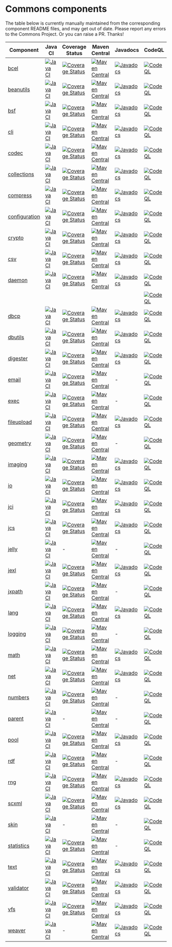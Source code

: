 <!---
 Licensed to the Apache Software Foundation (ASF) under one or more
 contributor license agreements.  See the NOTICE file distributed with
 this work for additional information regarding copyright ownership.
 The ASF licenses this file to You under the Apache License, Version 2.0
 (the "License"); you may not use this file except in compliance with
 the License.  You may obtain a copy of the License at

      https://www.apache.org/licenses/LICENSE-2.0

 Unless required by applicable law or agreed to in writing, software
 distributed under the License is distributed on an "AS IS" BASIS,
 WITHOUT WARRANTIES OR CONDITIONS OF ANY KIND, either express or implied.
 See the License for the specific language governing permissions and
 limitations under the License.
-->
# Commons components

The table below is currently manually maintained from the corresponding component README files, and may get out of date. Please report any errors to the Commons Project.
Or you can raise a PR. Thanks!

| Component | Java CI | Coverage Status | Maven Central | Javadocs | CodeQL | OpenSSF Scorecard |
| ---       |     --- |      ---        |     ---       |     ---  |    --- |     ---           |
| [bcel](https://github.com/apache/commons-bcel)  | [![Java CI](https://github.com/apache/commons-bcel/actions/workflows/maven.yml/badge.svg)](https://github.com/apache/commons-bcel/actions/workflows/maven.yml) | [![Coverage Status](https://codecov.io/gh/apache/commons-bcel/branch/master/graph/badge.svg)](https://app.codecov.io/gh/apache/commons-bcel) | [![Maven Central](https://maven-badges.herokuapp.com/maven-central/org.apache.bcel/bcel/badge.svg?gav=true)](https://maven-badges.herokuapp.com/maven-central/org.apache.bcel/bcel/?gav=true) | [![Javadocs](https://javadoc.io/badge/org.apache.bcel/bcel/6.7.0.svg)](https://javadoc.io/doc/org.apache.bcel/bcel/6.7.0) | [![CodeQL](https://github.com/apache/commons-bcel/actions/workflows/codeql-analysis.yml/badge.svg)](https://github.com/apache/commons-bcel/actions/workflows/codeql-analysis.yml) | [![OpenSSF Scorecard](https://api.securityscorecards.dev/projects/github.com/apache/commons-bcel/badge)](https://api.securityscorecards.dev/projects/github.com/apache/commons-bcel) |
| [beanutils](https://github.com/apache/commons-beanutils) | [![Java CI](https://github.com/apache/commons-beanutils/actions/workflows/maven.yml/badge.svg)](https://github.com/apache/commons-beanutils/actions/workflows/maven.yml) | [![Coverage Status](https://codecov.io/gh/apache/commons-beanutils/branch/master/graph/badge.svg)](https://app.codecov.io/gh/apache/commons-beanutils/branch/master) | [![Maven Central](https://maven-badges.herokuapp.com/maven-central/commons-beanutils/commons-beanutils/badge.svg?gav=true)](https://maven-badges.herokuapp.com/maven-central/org.apache.commons/commons-beanutils2/?gav=true) | [![Javadocs](https://javadoc.io/badge/org.apache.commons/commons-beanutils2/2.0.0.svg)](https://javadoc.io/doc/org.apache.commons/commons-beanutils2/2.0.0) | [![CodeQL](https://github.com/apache/commons-beanutils/actions/workflows/codeql-analysis.yml/badge.svg)](https://github.com/apache/commons-beanutils/actions/workflows/codeql-analysis.yml) | [![OpenSSF Scorecard](https://api.securityscorecards.dev/projects/github.com/apache/commons-beanutils/badge)](https://api.securityscorecards.dev/projects/github.com/apache/commons-beanutils) |
| [bsf](https://github.com/apache/commons-bsf) | [![Java CI](https://github.com/apache/commons-bsf/actions/workflows/maven.yml/badge.svg)](https://github.com/apache/commons-bsf/actions/workflows/maven.yml) | [![Coverage Status](https://codecov.io/repos/apache/commons-bsf/badge.svg)](https://codecov.io/r/apache/commons-bsf) | [![Maven Central](https://maven-badges.herokuapp.com/maven-central/bsf/bsf/badge.svg)](https://maven-badges.herokuapp.com/maven-central/bsf/bsf/) | [![Javadocs](https://javadoc.io/badge/bsf/bsf/2.5.0.svg)](https://javadoc.io/doc/bsf/bsf/2.5.0) | [![CodeQL](https://github.com/apache/commons-bsf/actions/workflows/codeql-analysis.yml/badge.svg)](https://github.com/apache/commons-bsf/actions/workflows/codeql-analysis.yml) | [![OpenSSF Scorecard](https://api.securityscorecards.dev/projects/github.com/apache/commons-bsf/badge)](https://api.securityscorecards.dev/projects/github.com/apache/commons-bsf) |
| [cli](https://github.com/apache/commons-cli) | [![Java CI](https://github.com/apache/commons-cli/actions/workflows/maven.yml/badge.svg)](https://github.com/apache/commons-cli/actions/workflows/maven.yml) | [![Coverage Status](https://codecov.io/gh/apache/commons-cli/branch/master/graph/badge.svg)](https://app.codecov.io/gh/apache/commons-cli/branch/master) | [![Maven Central](https://maven-badges.herokuapp.com/maven-central/commons-cli/commons-cli/badge.svg?gav=true)](https://maven-badges.herokuapp.com/maven-central/commons-cli/commons-cli/?gav=true) | [![Javadocs](https://javadoc.io/badge/commons-cli/commons-cli/1.5.0.svg)](https://javadoc.io/doc/commons-cli/commons-cli/1.5.0) | [![CodeQL](https://github.com/apache/commons-cli/actions/workflows/codeql-analysis.yml/badge.svg)](https://github.com/apache/commons-cli/actions/workflows/codeql-analysis.yml) | [![OpenSSF Scorecard](https://api.securityscorecards.dev/projects/github.com/apache/commons-cli/badge)](https://api.securityscorecards.dev/projects/github.com/apache/commons-cli) |
| [codec](https://github.com/apache/commons-codec) | [![Java CI](https://github.com/apache/commons-codec/actions/workflows/maven.yml/badge.svg)](https://github.com/apache/commons-codec/actions/workflows/maven.yml) | [![Coverage Status](https://codecov.io/gh/apache/commons-codec/branch/master/graph/badge.svg)](https://app.codecov.io/gh/apache/commons-codec) | [![Maven Central](https://maven-badges.herokuapp.com/maven-central/commons-codec/commons-codec/badge.svg?gav=true)](https://maven-badges.herokuapp.com/maven-central/commons-codec/commons-codec/?gav=true) | [![Javadocs](https://javadoc.io/badge/commons-codec/commons-codec/1.16.0.svg)](https://javadoc.io/doc/commons-codec/commons-codec/1.16.0) | [![CodeQL](https://github.com/apache/commons-codec/actions/workflows/codeql-analysis.yml/badge.svg)](https://github.com/apache/commons-codec/actions/workflows/codeql-analysis.yml) | [![OpenSSF Scorecard](https://api.securityscorecards.dev/projects/github.com/apache/commons-codec/badge)](https://api.securityscorecards.dev/projects/github.com/apache/commons-codec)|
| [collections](https://github.com/apache/commons-collections) | [![Java CI](https://github.com/apache/commons-collections/actions/workflows/maven.yml/badge.svg)](https://github.com/apache/commons-collections/actions/workflows/maven.yml) | [![Coverage Status](https://codecov.io/gh/apache/commons-collections/branch/master/graph/badge.svg)](https://app.codecov.io/gh/apache/commons-collections/branch/master) | [![Maven Central](https://maven-badges.herokuapp.com/maven-central/org.apache.commons/commons-collections4/badge.svg?gav=true)](https://maven-badges.herokuapp.com/maven-central/org.apache.commons/commons-collections4/?gav=true) | [![Javadocs](https://javadoc.io/badge/org.apache.commons/commons-collections4/4.4.svg)](https://javadoc.io/doc/org.apache.commons/commons-collections4/4.4) | [![CodeQL](https://github.com/apache/commons-collections/actions/workflows/codeql-analysis.yml/badge.svg)](https://github.com/apache/commons-collections/actions/workflows/codeql-analysis.yml) | [![OpenSSF Scorecard](https://api.securityscorecards.dev/projects/github.com/apache/commons-collections/badge)](https://api.securityscorecards.dev/projects/github.com/apache/commons-collections) |
| [compress](https://github.com/apache/commons-compress) | [![Java CI](https://github.com/apache/commons-compress/actions/workflows/maven.yml/badge.svg)](https://github.com/apache/commons-compress/actions/workflows/maven.yml) | [![Coverage Status](https://codecov.io/gh/apache/commons-compress/branch/master/graph/badge.svg)](https://app.codecov.io/gh/apache/commons-compress) | [![Maven Central](https://maven-badges.herokuapp.com/maven-central/org.apache.commons/commons-compress/badge.svg?gav=true)](https://maven-badges.herokuapp.com/maven-central/org.apache.commons/commons-compress/?gav=true) | [![Javadocs](https://javadoc.io/badge/org.apache.commons/commons-compress/1.24.0.svg)](https://javadoc.io/doc/org.apache.commons/commons-compress/1.24.0) | [![CodeQL](https://github.com/apache/commons-compress/actions/workflows/codeql-analysis.yml/badge.svg)](https://github.com/apache/commons-compress/actions/workflows/codeql-analysis.yml) | [![OpenSSF Scorecard](https://api.securityscorecards.dev/projects/github.com/apache/commons-compress/badge)](https://api.securityscorecards.dev/projects/github.com/apache/commons-compress)|
| [configuration](https://github.com/apache/commons-configuration) | [![Java CI](https://github.com/apache/commons-configuration/actions/workflows/maven.yml/badge.svg)](https://github.com/apache/commons-configuration/actions/workflows/maven.yml) | [![Coverage Status](https://codecov.io/gh/apache/commons-configuration/branch/master/graph/badge.svg)](https://app.codecov.io/gh/apache/commons-configuration) | [![Maven Central](https://maven-badges.herokuapp.com/maven-central/org.apache.commons/commons-configuration2/badge.svg?gav=true)](https://maven-badges.herokuapp.com/maven-central/org.apache.commons/commons-configuration2/?gav=true) | [![Javadocs](https://javadoc.io/badge/org.apache.commons/commons-configuration2/2.9.0.svg)](https://javadoc.io/doc/org.apache.commons/commons-configuration2/2.9.0) | [![CodeQL](https://github.com/apache/commons-configuration/actions/workflows/codeql-analysis.yml/badge.svg)](https://github.com/apache/commons-configuration/actions/workflows/codeql-analysis.yml) | [![OpenSSF Scorecard](https://api.securityscorecards.dev/projects/github.com/apache/commons-configuration/badge)](https://api.securityscorecards.dev/projects/github.com/apache/commons-configuration)|
| [crypto](https://github.com/apache/commons-crypto) | [![Java CI](https://github.com/apache/commons-crypto/actions/workflows/maven.yml/badge.svg)](https://github.com/apache/commons-crypto/actions/workflows/maven.yml) | [![Coverage Status](https://codecov.io/gh/apache/commons-crypto/branch/master/graph/badge.svg)](https://app.codecov.io/gh/apache/commons-crypto) | [![Maven Central](https://maven-badges.herokuapp.com/maven-central/org.apache.commons/commons-crypto/badge.svg?gav=true)](https://maven-badges.herokuapp.com/maven-central/org.apache.commons/commons-crypto/?gav=true) | [![Javadocs](https://javadoc.io/badge/org.apache.commons/commons-crypto/1.2.0.svg)](https://javadoc.io/doc/org.apache.commons/commons-crypto/1.2.0) | [![CodeQL](https://github.com/apache/commons-crypto/actions/workflows/codeql-analysis.yml/badge.svg)](https://github.com/apache/commons-crypto/actions/workflows/codeql-analysis.yml) | [![OpenSSF Scorecard](https://api.securityscorecards.dev/projects/github.com/apache/commons-crypto/badge)](https://api.securityscorecards.dev/projects/github.com/apache/commons-crypto) |
| [csv](https://github.com/apache/commons-csv) | [![Java CI](https://github.com/apache/commons-csv/actions/workflows/maven.yml/badge.svg)](https://github.com/apache/commons-csv/actions/workflows/maven.yml) | [![Coverage Status](https://codecov.io/gh/apache/commons-csv/branch/master/graph/badge.svg)](https://app.codecov.io/gh/apache/commons-csv) | [![Maven Central](https://maven-badges.herokuapp.com/maven-central/org.apache.commons/commons-csv/badge.svg?gav=true)](https://maven-badges.herokuapp.com/maven-central/org.apache.commons/commons-csv/?gav=true) | [![Javadocs](https://javadoc.io/badge/org.apache.commons/commons-csv/1.10.0.svg)](https://javadoc.io/doc/org.apache.commons/commons-csv/1.10.0) | [![CodeQL](https://github.com/apache/commons-csv/actions/workflows/codeql-analysis.yml/badge.svg)](https://github.com/apache/commons-csv/actions/workflows/codeql-analysis.yml) | [![OpenSSF Scorecard](https://api.securityscorecards.dev/projects/github.com/apache/commons-csv/badge)](https://api.securityscorecards.dev/projects/github.com/apache/commons-csv) |
| [daemon](https://github.com/apache/commons-daemon) | [![Java CI](https://github.com/apache/commons-daemon/actions/workflows/maven.yml/badge.svg)](https://github.com/apache/commons-daemon/actions/workflows/maven.yml) | [![Coverage Status](https://codecov.io/gh/apache/commons-daemon/branch/master/graph/badge.svg)](https://app.codecov.io/gh/apache/commons-daemon) | [![Maven Central](https://maven-badges.herokuapp.com/maven-central/commons-daemon/commons-daemon/badge.svg)](https://maven-badges.herokuapp.com/maven-central/commons-daemon/commons-daemon/) | [![Javadocs](https://javadoc.io/badge/commons-daemon/commons-daemon/1.3.3.svg)](https://javadoc.io/doc/commons-daemon/commons-daemon/1.3.3) | [![CodeQL](https://github.com/apache/commons-daemon/actions/workflows/codeql-analysis-cpp.yml/badge.svg)](https://github.com/apache/commons-daemon/actions/workflows/codeql-analysis-cpp.yml) | [![OpenSSF Scorecard](https://api.securityscorecards.dev/projects/github.com/apache/commons-daemon/badge)](https://api.securityscorecards.dev/projects/github.com/apache/commons-daemon) |
| | | | | | [![CodeQL](https://github.com/apache/commons-daemon/actions/workflows/codeql-analysis-java.yml/badge.svg)](https://github.com/apache/commons-daemon/actions/workflows/codeql-analysis-java.yml) | - |
| [dbcp](https://github.com/apache/commons-dbcp) | [![Java CI](https://github.com/apache/commons-dbcp/actions/workflows/maven.yml/badge.svg)](https://github.com/apache/commons-dbcp/actions/workflows/maven.yml) | [![Coverage Status](https://codecov.io/gh/apache/commons-dbcp/branch/master/graph/badge.svg)](https://app.codecov.io/gh/apache/commons-dbcp) | [![Maven Central](https://maven-badges.herokuapp.com/maven-central/org.apache.commons/commons-dbcp2/badge.svg?gav=true)](https://maven-badges.herokuapp.com/maven-central/org.apache.commons/commons-dbcp2/?gav=true) | [![Javadocs](https://javadoc.io/badge/org.apache.commons/commons-dbcp2/2.10.0.svg)](https://javadoc.io/doc/org.apache.commons/commons-dbcp2/2.10.0) | [![CodeQL](https://github.com/apache/commons-dbcp/actions/workflows/codeql-analysis.yml/badge.svg)](https://github.com/apache/commons-dbcp/actions/workflows/codeql-analysis.yml) | [![OpenSSF Scorecard](https://api.securityscorecards.dev/projects/github.com/apache/commons-dbcp/badge)](https://api.securityscorecards.dev/projects/github.com/apache/commons-dbcp) |
| [dbutils](https://github.com/apache/commons-dbutils) | [![Java CI](https://github.com/apache/commons-dbutils/actions/workflows/maven.yml/badge.svg)](https://github.com/apache/commons-dbutils/actions/workflows/maven.yml) | [![Coverage Status](https://codecov.io/gh/apache/commons-dbutils/branch/master/graph/badge.svg)](https://app.codecov.io/gh/apache/commons-dbutils) | [![Maven Central](https://maven-badges.herokuapp.com/maven-central/commons-dbutils/commons-dbutils/badge.svg?gav=true)](https://maven-badges.herokuapp.com/maven-central/commons-dbutils/commons-dbutils/?gav=true) | [![Javadocs](https://javadoc.io/badge/commons-dbutils/commons-dbutils/1.8.1.svg)](https://javadoc.io/doc/commons-dbutils/commons-dbutils/1.8.1) | [![CodeQL](https://github.com/apache/commons-dbutils/actions/workflows/codeql-analysis.yml/badge.svg)](https://github.com/apache/commons-dbutils/actions/workflows/codeql-analysis.yml) | [![OpenSSF Scorecard](https://api.securityscorecards.dev/projects/github.com/apache/commons-dbutils/badge)](https://api.securityscorecards.dev/projects/github.com/apache/commons-dbutils) |
| [digester](https://github.com/apache/commons-digester) | [![Java CI](https://github.com/apache/commons-digester/actions/workflows/maven.yml/badge.svg)](https://github.com/apache/commons-digester/actions/workflows/maven.yml) | [![Coverage Status](https://codecov.io/gh/apache/commons-digester/branch/master/graph/badge.svg)](https://app.codecov.io/gh/apache/commons-digester) | [![Maven Central](https://maven-badges.herokuapp.com/maven-central/org.apache.commons/commons-digester3/badge.svg?gav=true)](https://maven-badges.herokuapp.com/maven-central/org.apache.commons/commons-digester3/?gav=true) | [![Javadocs](https://javadoc.io/badge/org.apache.commons/commons-digester3-parent/3.3.svg)](https://javadoc.io/doc/org.apache.commons/commons-digester3-parent/3.3) | [![CodeQL](https://github.com/apache/commons-digester/actions/workflows/codeql-analysis.yml/badge.svg)](https://github.com/apache/commons-digester/actions/workflows/codeql-analysis.yml) | [![OpenSSF Scorecard](https://api.securityscorecards.dev/projects/github.com/apache/commons-digester/badge)](https://api.securityscorecards.dev/projects/github.com/apache/commons-digester) |
| [email](https://github.com/apache/commons-email) | [![Java CI](https://github.com/apache/commons-email/actions/workflows/maven.yml/badge.svg)](https://github.com/apache/commons-email/actions/workflows/maven.yml) | [![Coverage Status](https://codecov.io/gh/apache/commons-email/branch/master/graph/badge.svg)](https://app.codecov.io/gh/apache/commons-email) | [![Maven Central](https://maven-badges.herokuapp.com/maven-central/org.apache.commons/commons-email/badge.svg?gav=true)](https://maven-badges.herokuapp.com/maven-central/org.apache.commons/commons-email/?gav=true) | - | [![CodeQL](https://github.com/apache/commons-email/actions/workflows/codeql-analysis.yml/badge.svg)](https://github.com/apache/commons-email/actions/workflows/codeql-analysis.yml) | [![OpenSSF Scorecard](https://api.securityscorecards.dev/projects/github.com/apache/commons-email/badge)](https://api.securityscorecards.dev/projects/github.com/apache/commons-email) |
| [exec](https://github.com/apache/commons-exec) | [![Java CI](https://github.com/apache/commons-exec/actions/workflows/maven.yml/badge.svg)](https://github.com/apache/commons-exec/actions/workflows/maven.yml) | [![Coverage Status](https://codecov.io/gh/apache/commons-exec/branch/master/graph/badge.svg)](https://app.codecov.io/gh/apache/commons-exec) | [![Maven Central](https://maven-badges.herokuapp.com/maven-central/org.apache.commons/commons-exec/badge.svg?gav=true)](https://maven-badges.herokuapp.com/maven-central/org.apache.commons/commons-exec/?gav=true) | - | [![CodeQL](https://github.com/apache/commons-exec/actions/workflows/codeql-analysis.yml/badge.svg)](https://github.com/apache/commons-exec/actions/workflows/codeql-analysis.yml) | [![OpenSSF Scorecard](https://api.securityscorecards.dev/projects/github.com/apache/commons-exec/badge)](https://api.securityscorecards.dev/projects/github.com/apache/commons-exec) |
| [fileupload](https://github.com/apache/commons-fileupload) | [![Java CI](https://github.com/apache/commons-fileupload/actions/workflows/maven.yml/badge.svg)](https://github.com/apache/commons-fileupload/actions/workflows/maven.yml) | [![Coverage Status](https://codecov.io/gh/apache/commons-fileupload/branch/master/graph/badge.svg)](https://app.codecov.io/gh/apache/commons-fileupload) | [![Maven Central](https://maven-badges.herokuapp.com/maven-central/org.apache.commons/commons-fileupload2/badge.svg?gav=true)](https://maven-badges.herokuapp.com/maven-central/org.apache.commons/commons-fileupload2/?gav=true) | [![Javadocs](https://javadoc.io/badge/org.apache.commons/commons-fileupload2/2.0.0-M1.svg)](https://javadoc.io/doc/org.apache.commons/commons-fileupload2/2.0.0-M1) | [![CodeQL](https://github.com/apache/commons-fileupload/actions/workflows/codeql-analysis.yml/badge.svg)](https://github.com/apache/commons-fileupload/actions/workflows/codeql-analysis.yml) | [![OpenSSF Scorecard](https://api.securityscorecards.dev/projects/github.com/apache/commons-fileupload/badge)](https://api.securityscorecards.dev/projects/github.com/apache/commons-fileupload) |
| [geometry](https://github.com/apache/commons-geometry) | [![Java CI](https://github.com/apache/commons-geometry/actions/workflows/maven.yml/badge.svg)](https://github.com/apache/commons-geometry/actions/workflows/maven.yml) | [![Coverage Status](https://codecov.io/gh/apache/commons-geometry/branch/master/graph/badge.svg)](https://app.codecov.io/gh/apache/commons-geometry) | [![Maven Central](https://maven-badges.herokuapp.com/maven-central/org.apache.commons/commons-geometry-spherical/badge.svg)](https://maven-badges.herokuapp.com/maven-central/org.apache.commons/commons-geometry-spherical/) | - | [![CodeQL](https://github.com/apache/commons-geometry/actions/workflows/codeql-analysis.yml/badge.svg)](https://github.com/apache/commons-geometry/actions/workflows/codeql-analysis.yml) | [![OpenSSF Scorecard](https://api.securityscorecards.dev/projects/github.com/apache/commons-geometry/badge)](https://api.securityscorecards.dev/projects/github.com/apache/commons-geometry) |
| [imaging](https://github.com/apache/commons-imaging) | [![Java CI](https://github.com/apache/commons-imaging/actions/workflows/maven.yml/badge.svg)](https://github.com/apache/commons-imaging/actions/workflows/maven.yml) | [![Coverage Status](https://codecov.io/gh/apache/commons-imaging/branch/master/graph/badge.svg)](https://app.codecov.io/gh/apache/commons-imaging/branch/master) | [![Maven Central](https://maven-badges.herokuapp.com/maven-central/org.apache.commons/commons-imaging/badge.svg?gav=true)](https://maven-badges.herokuapp.com/maven-central/org.apache.commons/commons-imaging/?gav=true) | [![Javadocs](https://javadoc.io/badge/org.apache.commons/commons-imaging/1.0-alpha3.svg)](https://javadoc.io/doc/org.apache.commons/commons-imaging/1.0-alpha3) | [![CodeQL](https://github.com/apache/commons-imaging/actions/workflows/codeql-analysis.yml/badge.svg)](https://github.com/apache/commons-imaging/actions/workflows/codeql-analysis.yml) | [![OpenSSF Scorecard](https://api.securityscorecards.dev/projects/github.com/apache/commons-imaging/badge)](https://api.securityscorecards.dev/projects/github.com/apache/commons-imaging) |
| [io](https://github.com/apache/commons-io) | [![Java CI](https://github.com/apache/commons-io/actions/workflows/maven.yml/badge.svg)](https://github.com/apache/commons-io/actions/workflows/maven.yml) | [![Coverage Status](https://codecov.io/gh/apache/commons-io/branch/master/graph/badge.svg)](https://app.codecov.io/gh/apache/commons-io) | [![Maven Central](https://maven-badges.herokuapp.com/maven-central/commons-io/commons-io/badge.svg?gav=true)](https://maven-badges.herokuapp.com/maven-central/commons-io/commons-io/?gav=true) | [![Javadocs](https://javadoc.io/badge/commons-io/commons-io/2.15.0.svg)](https://javadoc.io/doc/commons-io/commons-io/2.15.0) | [![CodeQL](https://github.com/apache/commons-io/actions/workflows/codeql-analysis.yml/badge.svg)](https://github.com/apache/commons-io/actions/workflows/codeql-analysis.yml) | [![OpenSSF Scorecard](https://api.securityscorecards.dev/projects/github.com/apache/commons-io/badge)](https://api.securityscorecards.dev/projects/github.com/apache/commons-io) |
| [jci](https://github.com/apache/commons-jci) | [![Java CI](https://github.com/apache/commons-jci/actions/workflows/maven.yml/badge.svg)](https://github.com/apache/commons-jci/actions/workflows/maven.yml) | [![Coverage Status](https://codecov.io/repos/apache/commons-jci/badge.svg)](https://codecov.io/r/apache/commons-jci) | [![Maven Central](https://maven-badges.herokuapp.com/maven-central/org.apache.commons/commons-jci/badge.svg)](https://maven-badges.herokuapp.com/maven-central/org.apache.commons/commons-jci/) | [![Javadocs](https://javadoc.io/badge/org.apache.commons/commons-jci2/2.0.svg)](https://javadoc.io/doc/org.apache.commons/commons-jci2/2.0) | [![CodeQL](https://github.com/apache/commons-jci/actions/workflows/codeql-analysis.yml/badge.svg)](https://github.com/apache/commons-jci/actions/workflows/codeql-analysis.yml) | [![OpenSSF Scorecard](https://api.securityscorecards.dev/projects/github.com/apache/commons-jci/badge)](https://api.securityscorecards.dev/projects/github.com/apache/commons-jci) |
| [jcs](https://github.com/apache/commons-jcs) | [![Java CI](https://github.com/apache/commons-jcs/actions/workflows/maven.yml/badge.svg)](https://github.com/apache/commons-jcs/actions/workflows/maven.yml) | [![Coverage Status](https://codecov.io/gh/apache/commons-jcs/branch/master/graph/badge.svg)](https://app.codecov.io/gh/apache/commons-jcs) | [![Maven Central](https://maven-badges.herokuapp.com/maven-central/org.apache.commons/commons-jcs3/badge.svg?gav=true)](https://maven-badges.herokuapp.com/maven-central/org.apache.commons/commons-jcs3/?gav=true) | [![Javadocs](https://javadoc.io/badge/org.apache.commons/commons-jcs3/3.1.svg)](https://javadoc.io/doc/org.apache.commons/commons-jcs3/3.1) | [![CodeQL](https://github.com/apache/commons-jcs/actions/workflows/codeql-analysis.yml/badge.svg)](https://github.com/apache/commons-jcs/actions/workflows/codeql-analysis.yml) | [![OpenSSF Scorecard](https://api.securityscorecards.dev/projects/github.com/apache/commons-jcs/badge)](https://api.securityscorecards.dev/projects/github.com/apache/commons-jcs) |
| [jelly](https://github.com/apache/commons-jelly) | [![Java CI](https://github.com/apache/commons-jelly/actions/workflows/maven.yml/badge.svg)](https://github.com/apache/commons-jelly/actions/workflows/maven.yml) | - | [![Maven Central](https://maven-badges.herokuapp.com/maven-central/commons-jelly/commons-jelly/badge.svg)](https://maven-badges.herokuapp.com/maven-central/commons-jelly/commons-jelly/) | - | [![CodeQL](https://github.com/apache/commons-jelly/actions/workflows/codeql-analysis.yml/badge.svg)](https://github.com/apache/commons-jelly/actions/workflows/codeql-analysis.yml) | [![OpenSSF Scorecard](https://api.securityscorecards.dev/projects/github.com/apache/commons-jelly/badge)](https://api.securityscorecards.dev/projects/github.com/apache/commons-jelly) |
| [jexl](https://github.com/apache/commons-jexl) | [![Java CI](https://github.com/apache/commons-jexl/actions/workflows/maven.yml/badge.svg)](https://github.com/apache/commons-jexl/actions/workflows/maven.yml) | [![Coverage Status](https://codecov.io/gh/apache/commons-jexl/branch/master/graph/badge.svg)](https://app.codecov.io/gh/apache/commons-jexl) | [![Maven Central](https://maven-badges.herokuapp.com/maven-central/org.apache.commons/commons-jexl3/badge.svg?gav=true)](https://maven-badges.herokuapp.com/maven-central/org.apache.commons/commons-jexl3/?gav=true) | [![Javadocs](https://javadoc.io/badge/org.apache.commons/commons-jexl3/3.2.svg)](https://javadoc.io/doc/org.apache.commons/commons-jexl3/3.2) | [![CodeQL](https://github.com/apache/commons-jexl/actions/workflows/codeql-analysis.yml/badge.svg)](https://github.com/apache/commons-jexl/actions/workflows/codeql-analysis.yml) | [![OpenSSF Scorecard](https://api.securityscorecards.dev/projects/github.com/apache/commons-jelly/badge)](https://api.securityscorecards.dev/projects/github.com/apache/commons-jelly) |
| [jxpath](https://github.com/apache/commons-jxpath) | [![Java CI](https://github.com/apache/commons-jxpath/actions/workflows/maven.yml/badge.svg)](https://github.com/apache/commons-jxpath/actions/workflows/maven.yml) | [![Coverage Status](https://codecov.io/gh/apache/commons-jxpath/branch/master/graph/badge.svg)](https://app.codecov.io/gh/apache/commons-jxpath) | [![Maven Central](https://maven-badges.herokuapp.com/maven-central/commons-jxpath/commons-jxpath/badge.svg)](https://maven-badges.herokuapp.com/maven-central/commons-jxpath/commons-jxpath/) | - | [![CodeQL](https://github.com/apache/commons-jxpath/actions/workflows/codeql-analysis.yml/badge.svg)](https://github.com/apache/commons-jxpath/actions/workflows/codeql-analysis.yml) | [![OpenSSF Scorecard](https://api.securityscorecards.dev/projects/github.com/apache/commons-jxpath/badge)](https://api.securityscorecards.dev/projects/github.com/apache/commons-jxpath) |
| [lang](https://github.com/apache/commons-lang) | [![Java CI](https://github.com/apache/commons-lang/actions/workflows/maven.yml/badge.svg)](https://github.com/apache/commons-lang/actions/workflows/maven.yml) | [![Coverage Status](https://codecov.io/gh/apache/commons-lang/branch/master/graph/badge.svg)](https://app.codecov.io/gh/apache/commons-lang) | [![Maven Central](https://maven-badges.herokuapp.com/maven-central/org.apache.commons/commons-lang3/badge.svg?gav=true)](https://maven-badges.herokuapp.com/maven-central/org.apache.commons/commons-lang3/?gav=true) | [![Javadocs](https://javadoc.io/badge/org.apache.commons/commons-lang3/3.13.0.svg)](https://javadoc.io/doc/org.apache.commons/commons-lang3/3.13.0) | [![CodeQL](https://github.com/apache/commons-lang/actions/workflows/codeql-analysis.yml/badge.svg)](https://github.com/apache/commons-lang/actions/workflows/codeql-analysis.yml) | [![OpenSSF Scorecard](https://api.securityscorecards.dev/projects/github.com/apache/commons-lang/badge)](https://api.securityscorecards.dev/projects/github.com/apache/commons-lang) |
| [logging](https://github.com/apache/commons-logging) | [![Java CI](https://github.com/apache/commons-logging/actions/workflows/maven.yml/badge.svg)](https://github.com/apache/commons-logging/actions/workflows/maven.yml) | [![Coverage Status](https://codecov.io/gh/apache/commons-logging/branch/master/graph/badge.svg)](https://app.codecov.io/gh/apache/commons-logging) | [![Maven Central](https://maven-badges.herokuapp.com/maven-central/commons-logging/commons-logging/badge.svg?gav=true)](https://maven-badges.herokuapp.com/maven-central/commons-logging/commons-logging/?gav=true) | - | [![CodeQL](https://github.com/apache/commons-logging/actions/workflows/codeql-analysis.yml/badge.svg)](https://github.com/apache/commons-logging/actions/workflows/codeql-analysis.yml) | [![OpenSSF Scorecard](https://api.securityscorecards.dev/projects/github.com/apache/commons-logging/badge)](https://api.securityscorecards.dev/projects/github.com/apache/commons-logging) |
| [math](https://github.com/apache/commons-math) | [![Java CI](https://github.com/apache/commons-math/actions/workflows/maven.yml/badge.svg)](https://github.com/apache/commons-math/actions/workflows/maven.yml) | [![Coverage Status](https://codecov.io/gh/apache/commons-math/branch/master/graph/badge.svg)](https://app.codecov.io/gh/apache/commons-math) | [![Maven Central](https://maven-badges.herokuapp.com/maven-central/org.apache.commons/commons-math4-parent/badge.svg)](https://maven-badges.herokuapp.com/maven-central/org.apache.commons/commons-math4-parent/) | [![Javadocs](https://javadoc.io/badge/org.apache.commons/commons-math4-parent/4.0.svg)](https://javadoc.io/doc/org.apache.commons/commons-math4-parent/4.0) | [![CodeQL](https://github.com/apache/commons-math/actions/workflows/codeql-analysis.yml/badge.svg)](https://github.com/apache/commons-math/actions/workflows/codeql-analysis.yml) | [![OpenSSF Scorecard](https://api.securityscorecards.dev/projects/github.com/apache/commons-math/badge)](https://api.securityscorecards.dev/projects/github.com/apache/commons-math) |
| [net](https://github.com/apache/commons-net) | [![Java CI](https://github.com/apache/commons-net/actions/workflows/maven.yml/badge.svg)](https://github.com/apache/commons-net/actions/workflows/maven.yml) | [![Coverage Status](https://codecov.io/gh/apache/commons-net/branch/master/graph/badge.svg)](https://app.codecov.io/gh/apache/commons-net) | [![Maven Central](https://maven-badges.herokuapp.com/maven-central/commons-net/commons-net/badge.svg?gav=true)](https://maven-badges.herokuapp.com/maven-central/commons-net/commons-net/?gav=true) | [![Javadocs](https://javadoc.io/badge/commons-net/commons-net/3.10.0.svg)](https://javadoc.io/doc/commons-net/commons-net/3.10.0) | [![CodeQL](https://github.com/apache/commons-net/actions/workflows/codeql-analysis.yml/badge.svg)](https://github.com/apache/commons-net/actions/workflows/codeql-analysis.yml) | [![OpenSSF Scorecard](https://api.securityscorecards.dev/projects/github.com/apache/commons-net/badge)](https://api.securityscorecards.dev/projects/github.com/apache/commons-net) |
| [numbers](https://github.com/apache/commons-numbers) | [![Java CI](https://github.com/apache/commons-numbers/actions/workflows/maven.yml/badge.svg)](https://github.com/apache/commons-numbers/actions/workflows/maven.yml) | [![Coverage Status](https://codecov.io/gh/apache/commons-numbers/branch/master/graph/badge.svg)](https://app.codecov.io/gh/apache/commons-numbers) | [![Maven Central](https://maven-badges.herokuapp.com/maven-central/org.apache.commons/commons-numbers-parent/badge.svg)](https://maven-badges.herokuapp.com/maven-central/org.apache.commons/commons-numbers-parent/) | - | [![CodeQL](https://github.com/apache/commons-numbers/actions/workflows/codeql-analysis.yml/badge.svg)](https://github.com/apache/commons-numbers/actions/workflows/codeql-analysis.yml) | [![OpenSSF Scorecard](https://api.securityscorecards.dev/projects/github.com/apache/commons-numbers/badge)](https://api.securityscorecards.dev/projects/github.com/apache/commons-numbers) |
| [parent](https://github.com/apache/commons-parent) | [![Java CI](https://github.com/apache/commons-parent/actions/workflows/maven.yml/badge.svg)](https://github.com/apache/commons-parent/actions/workflows/maven.yml) | - | [![Maven Central](https://maven-badges.herokuapp.com/maven-central/org.apache.commons/commons-parent/badge.svg?gav=true)](https://maven-badges.herokuapp.com/maven-central/org.apache.commons/commons-parent/?gav=true) | - | [![CodeQL](https://github.com/apache/commons-parent/actions/workflows/codeql-analysis.yml/badge.svg)](https://github.com/apache/commons-parent/actions/workflows/codeql-analysis.yml) | [![OpenSSF Scorecard](https://api.securityscorecards.dev/projects/github.com/apache/commons-parent/badge)](https://api.securityscorecards.dev/projects/github.com/apache/commons-parent) |
| [pool](https://github.com/apache/commons-pool) | [![Java CI](https://github.com/apache/commons-pool/actions/workflows/maven.yml/badge.svg)](https://github.com/apache/commons-pool/actions/workflows/maven.yml) | [![Coverage Status](https://codecov.io/gh/apache/commons-pool/branch/master/graph/badge.svg)](https://app.codecov.io/gh/apache/commons-pool) | [![Maven Central](https://maven-badges.herokuapp.com/maven-central/org.apache.commons/commons-pool2/badge.svg?gav=true)](https://maven-badges.herokuapp.com/maven-central/org.apache.commons/commons-pool2/?gav=true) | [![Javadocs](https://javadoc.io/badge/org.apache.commons/commons-pool2/2.12.0.svg)](https://javadoc.io/doc/org.apache.commons/commons-pool2/2.12.0) | [![CodeQL](https://github.com/apache/commons-pool/actions/workflows/codeql-analysis.yml/badge.svg)](https://github.com/apache/commons-pool/actions/workflows/codeql-analysis.yml) | [![OpenSSF Scorecard](https://api.securityscorecards.dev/projects/github.com/apache/commons-pool/badge)](https://api.securityscorecards.dev/projects/github.com/apache/commons-pool) |
| [rdf](https://github.com/apache/commons-rdf) | [![Java CI](https://github.com/apache/commons-rdf/actions/workflows/maven.yml/badge.svg)](https://github.com/apache/commons-rdf/actions/workflows/maven.yml) | [![Coverage Status](https://codecov.io/gh/apache/commons-rdf/branch/master/graph/badge.svg)](https://app.codecov.io/gh/apache/commons-rdf) | [![Maven Central](https://maven-badges.herokuapp.com/maven-central/org.apache.commons/commons-rdf-api/badge.svg?gav=true)](https://maven-badges.herokuapp.com/maven-central/org.apache.commons/commons-rdf-api/?gav=true) | - | [![CodeQL](https://github.com/apache/commons-rdf/actions/workflows/codeql-analysis.yml/badge.svg)](https://github.com/apache/commons-rdf/actions/workflows/codeql-analysis.yml) | [![OpenSSF Scorecard](https://api.securityscorecards.dev/projects/github.com/apache/commons-rdf/badge)](https://api.securityscorecards.dev/projects/github.com/apache/commons-rdf) |
| [rng](https://github.com/apache/commons-rng) | [![Java CI](https://github.com/apache/commons-rng/actions/workflows/maven.yml/badge.svg)](https://github.com/apache/commons-rng/actions/workflows/maven.yml) | [![Coverage Status](https://codecov.io/gh/apache/commons-rng/branch/master/graph/badge.svg)](https://app.codecov.io/gh/apache/commons-rng) | [![Maven Central](https://maven-badges.herokuapp.com/maven-central/org.apache.commons/commons-rng-simple/badge.svg)](https://maven-badges.herokuapp.com/maven-central/org.apache.commons/commons-rng-simple/) | [![Javadocs](https://javadoc.io/badge/org.apache.commons/commons-rng-simple/1.5.svg)](https://javadoc.io/doc/org.apache.commons/commons-rng-simple/1.5) | [![CodeQL](https://github.com/apache/commons-rng/actions/workflows/codeql-analysis.yml/badge.svg)](https://github.com/apache/commons-rng/actions/workflows/codeql-analysis.yml) | [![OpenSSF Scorecard](https://api.securityscorecards.dev/projects/github.com/apache/commons-rng/badge)](https://api.securityscorecards.dev/projects/github.com/apache/commons-rng) |
| [scxml](https://github.com/apache/commons-scxml) | [![Java CI](https://github.com/apache/commons-scxml/actions/workflows/maven.yml/badge.svg)](https://github.com/apache/commons-scxml/actions/workflows/maven.yml) | [![Coverage Status](https://codecov.io/repos/apache/commons-scxml2/badge.svg)](https://codecov.io/r/apache/commons-scxml2) | [![Maven Central](https://maven-badges.herokuapp.com/maven-central/commons-scxml/commons-scxml/badge.svg)](https://maven-badges.herokuapp.com/maven-central/commons-scxml/commons-scxml/) | [![Javadocs](https://javadoc.io/badge/org.apache.commons/commons-scxml2/2.0-alpha-1.svg)](https://javadoc.io/doc/org.apache.commons/commons-scxml2/2.0-alpha-1) | [![CodeQL](https://github.com/apache/commons-scxml/actions/workflows/codeql-analysis.yml/badge.svg)](https://github.com/apache/commons-scxml/actions/workflows/codeql-analysis.yml) | [![OpenSSF Scorecard](https://api.securityscorecards.dev/projects/github.com/apache/commons-scxml/badge)](https://api.securityscorecards.dev/projects/github.com/apache/commons-scxml) |
| [skin](https://github.com/apache/commons-skin) | [![Java CI](https://github.com/apache/commons-skin/actions/workflows/maven.yml/badge.svg)](https://github.com/apache/commons-skin/actions/workflows/maven.yml) | - | [![Maven Central](https://maven-badges.herokuapp.com/maven-central/org.apache.commons/commons-skin/badge.svg)](https://maven-badges.herokuapp.com/maven-central/org.apache.commons/commons-skin/) | - | [![CodeQL](https://github.com/apache/commons-skin/actions/workflows/codeql-analysis.yml/badge.svg)](https://github.com/apache/commons-skin/actions/workflows/codeql-analysis.yml) | [![OpenSSF Scorecard](https://api.securityscorecards.dev/projects/github.com/apache/commons-skin/badge)](https://api.securityscorecards.dev/projects/github.com/apache/commons-skin) |
| [statistics](https://github.com/apache/commons-statistics) | [![Java CI](https://github.com/apache/commons-statistics/actions/workflows/maven.yml/badge.svg)](https://github.com/apache/commons-statistics/actions/workflows/maven.yml) | [![Coverage Status](https://codecov.io/gh/apache/commons-statistics/branch/master/graph/badge.svg)](https://app.codecov.io/gh/apache/commons-statistics) | [![Maven Central](https://maven-badges.herokuapp.com/maven-central/org.apache.commons/commons-statistics-distribution/badge.svg)](https://maven-badges.herokuapp.com/maven-central/org.apache.commons/commons-statistics-distribution/) | - | [![CodeQL](https://github.com/apache/commons-statistics/actions/workflows/codeql-analysis.yml/badge.svg)](https://github.com/apache/commons-statistics/actions/workflows/codeql-analysis.yml) | [![OpenSSF Scorecard](https://api.securityscorecards.dev/projects/github.com/apache/commons-statistics/badge)](https://api.securityscorecards.dev/projects/github.com/apache/commons-statistics) |
| [text](https://github.com/apache/commons-text) | [![Java CI](https://github.com/apache/commons-text/actions/workflows/maven.yml/badge.svg)](https://github.com/apache/commons-text/actions/workflows/maven.yml) | [![Coverage Status](https://codecov.io/gh/apache/commons-text/branch/master/graph/badge.svg)](https://app.codecov.io/gh/apache/commons-text) | [![Maven Central](https://maven-badges.herokuapp.com/maven-central/org.apache.commons/commons-text/badge.svg?gav=true)](https://maven-badges.herokuapp.com/maven-central/org.apache.commons/commons-text/?gav=true) | [![Javadocs](https://javadoc.io/badge/org.apache.commons/commons-text/1.10.0.svg)](https://javadoc.io/doc/org.apache.commons/commons-text/1.10.0) | [![CodeQL](https://github.com/apache/commons-text/actions/workflows/codeql-analysis.yml/badge.svg)](https://github.com/apache/commons-text/actions/workflows/codeql-analysis.yml) | [![OpenSSF Scorecard](https://api.securityscorecards.dev/projects/github.com/apache/commons-text/badge)](https://api.securityscorecards.dev/projects/github.com/apache/commons-text) |
| [validator](https://github.com/apache/commons-validator) | [![Java CI](https://github.com/apache/commons-validator/actions/workflows/maven.yml/badge.svg)](https://github.com/apache/commons-validator/actions/workflows/maven.yml) | [![Coverage Status](https://codecov.io/gh/apache/commons-validator/branch/master/graph/badge.svg)](https://app.codecov.io/gh/apache/commons-validator) | [![Maven Central](https://maven-badges.herokuapp.com/maven-central/commons-validator/commons-validator/badge.svg?gav=true)](https://maven-badges.herokuapp.com/maven-central/commons-validator/commons-validator/?gav=true) | [![Javadocs](https://javadoc.io/badge/commons-validator/commons-validator/1.7.svg)](https://javadoc.io/doc/commons-validator/commons-validator/1.7) | [![CodeQL](https://github.com/apache/commons-validator/actions/workflows/codeql-analysis.yml/badge.svg)](https://github.com/apache/commons-validator/actions/workflows/codeql-analysis.yml) | [![OpenSSF Scorecard](https://api.securityscorecards.dev/projects/github.com/apache/commons-validator/badge)](https://api.securityscorecards.dev/projects/github.com/apache/commons-validator) |
| [vfs](https://github.com/apache/commons-vfs) | [![Java CI](https://github.com/apache/commons-vfs/actions/workflows/maven.yml/badge.svg)](https://github.com/apache/commons-vfs/actions/workflows/maven.yml) | [![Coverage Status](https://codecov.io/gh/apache/commons-vfs/branch/master/graph/badge.svg)](https://app.codecov.io/gh/apache/commons-vfs) | [![Maven Central](https://maven-badges.herokuapp.com/maven-central/org.apache.commons/commons-vfs2/badge.svg?gav=true)](https://maven-badges.herokuapp.com/maven-central/org.apache.commons/commons-vfs2/?gav=true) | [![Javadocs](https://javadoc.io/badge/org.apache.commons/commons-vfs2/2.9.0.svg)](https://javadoc.io/doc/org.apache.commons/commons-vfs2/2.9.0) | [![CodeQL](https://github.com/apache/commons-vfs/actions/workflows/codeql-analysis.yml/badge.svg)](https://github.com/apache/commons-vfs/actions/workflows/codeql-analysis.yml) | [![OpenSSF Scorecard](https://api.securityscorecards.dev/projects/github.com/apache/commons-vfs/badge)](https://api.securityscorecards.dev/projects/github.com/apache/commons-vfs) |
| [weaver](https://github.com/apache/commons-weaver) | [![Java CI](https://github.com/apache/commons-weaver/actions/workflows/maven.yml/badge.svg)](https://github.com/apache/commons-weaver/actions/workflows/maven.yml) | - | [![Maven Central](https://maven-badges.herokuapp.com/maven-central/org.apache.commons/commons-weaver-base/badge.svg?gav=true)](https://maven-badges.herokuapp.com/maven-central/org.apache.commons/commons-weaver-base/?gav=true) | [![Javadocs](https://javadoc.io/badge/org.apache.commons/commons-weaver-base/2.0.svg)](https://javadoc.io/doc/org.apache.commons/commons-weaver-base/2.0) | [![CodeQL](https://github.com/apache/commons-weaver/actions/workflows/codeql-analysis.yml/badge.svg)](https://github.com/apache/commons-weaver/actions/workflows/codeql-analysis.yml) | [![OpenSSF Scorecard](https://api.securityscorecards.dev/projects/github.com/apache/commons-weaver/badge)](https://api.securityscorecards.dev/projects/github.com/apache/commons-weaver) |
